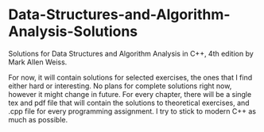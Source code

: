 # Data-Structures-and-Algorithm-Analysis-Solutions
Solutions for Data Structures and Algorithm Analysis in C++, 4th edition by Mark Allen Weiss.

For now, it will contain solutions for selected exercises, the ones that I find either hard or interesting. 
No plans for complete solutions right now, however it might change in future.
For every chapter, there will be a single tex and pdf file that will contain the solutions to theoretical exercises,
and .cpp file for every programming assignment.
I try to stick to modern C++ as much as possible.
